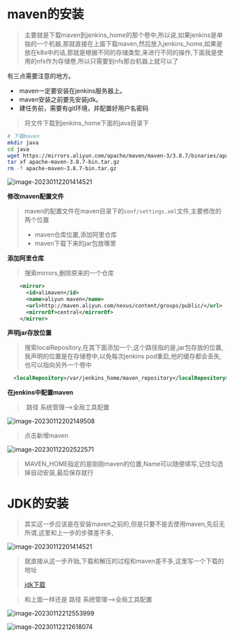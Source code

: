 # maven的安装 
> 主要就是下载maven到jenkins_home的那个卷中,所以说,如果jenkins是单独的一个机器,那就直接在上面下载maven,然后放入jenkins_home,如果是放在k8s中的话,那就是根据不同的存储类型,来进行不同的操作,下面我是使用的nfs作为存储卷,所以只需要到nfs那台机器上就可以了

有三点需要注意的地方。

- ​    maven一定要安装在jenkins服务器上。
- ​    maven安装之前要先安装jdk。
- ​    建任务前，需要有git环境，并配置好用户名密码

> 将文件下载到jenkins_home下面的java目录下

```bash
# 下载maven
mkdir java
cd java
wget https://mirrors.aliyun.com/apache/maven/maven-3/3.8.7/binaries/apache-maven-3.8.7-bin.tar.gz
tar xf apache-maven-3.8.7-bin.tar.gz
rm -f apache-maven-3.8.7-bin.tar.gz

```

![image-20230112201414521](https://cdn.jsdelivr.net/gh/2822132073/image/202301122014465.png)


**修改maven配置文件**

> maven的配置文件在maven目录下的`conf/settings.xml`文件,主要修改的两个位置
>
> - maven仓库位置,添加阿里仓库
> - maven下载下来的jar包放哪里

**添加阿里仓库**

> 搜索mirrors,删除原来的一个仓库

```xml
    <mirror>
      <id>alimaven</id>
      <name>aliyun maven</name>
      <url>http://maven.aliyun.com/nexus/content/groups/public/</url>
      <mirrorOf>central</mirrorOf> 
    </mirror>

```

**声明jar存放位置**

> 搜索localRepository,在其下面添加一个,这个路径指的是,jar包存放的位置,我声明的位置是在存储卷中,以免每次jenkins pod重启,他的缓存都会丢失,也可以指向另外一个卷中

```xml
  <localRepository>/var/jenkins_home/maven_repository</localRepository>
```

**在jenkins中配置maven**

> ​	路径 系统管理-->全局工具配置

![image-20230112202149508](https://cdn.jsdelivr.net/gh/2822132073/image/202301122021855.png)

> 点击新增maven

![image-20230112202522571](https://cdn.jsdelivr.net/gh/2822132073/image/202301122025596.png)

> MAVEN_HOME指定的是刚刚maven的位置,Name可以随便填写,记住勾选掉自动安装,最后保存就行

# JDK的安装

> 其实这一步应该是在安装maven之前的,但是只要不是去使用maven,先后无所谓,这里和上一步的步骤差不多,

![image-20230112201414521](https://cdn.jsdelivr.net/gh/2822132073/image/202301122014465.png)

> 就直接从这一步开始,下载和解压的过程和maven差不多,这里写一个下载的地址
>
> [jdk下载](http://www.codebaoku.com/jdk/jdk-index.html)



> 和上面一样还是 路径 系统管理-->全局工具配置

![image-20230112212553999](https://cdn.jsdelivr.net/gh/2822132073/image/202301122125174.png)

![image-20230112212618074](https://cdn.jsdelivr.net/gh/2822132073/image/202301122126393.png)
